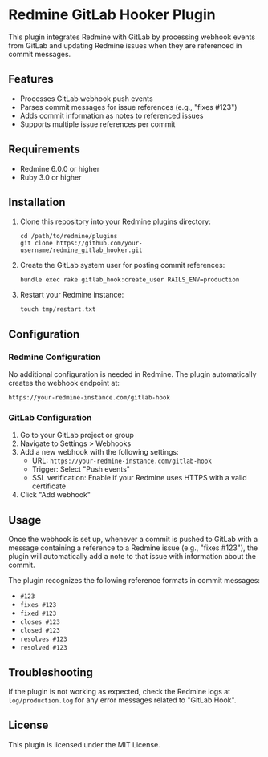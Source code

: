 # Redmine GitLab Hooker Plugin

This plugin integrates Redmine with GitLab by processing webhook events from GitLab and updating Redmine issues when they are referenced in commit messages.

## Features

- Processes GitLab webhook push events
- Parses commit messages for issue references (e.g., "fixes #123")
- Adds commit information as notes to referenced issues
- Supports multiple issue references per commit

## Requirements

- Redmine 6.0.0 or higher
- Ruby 3.0 or higher

## Installation

1. Clone this repository into your Redmine plugins directory:
   ```
   cd /path/to/redmine/plugins
   git clone https://github.com/your-username/redmine_gitlab_hooker.git
   ```

2. Create the GitLab system user for posting commit references:
   ```
   bundle exec rake gitlab_hook:create_user RAILS_ENV=production
   ```

3. Restart your Redmine instance:
   ```
   touch tmp/restart.txt
   ```

## Configuration

### Redmine Configuration

No additional configuration is needed in Redmine. The plugin automatically creates the webhook endpoint at:

```
https://your-redmine-instance.com/gitlab-hook
```

### GitLab Configuration

1. Go to your GitLab project or group
2. Navigate to Settings > Webhooks
3. Add a new webhook with the following settings:
   - URL: `https://your-redmine-instance.com/gitlab-hook`
   - Trigger: Select "Push events"
   - SSL verification: Enable if your Redmine uses HTTPS with a valid certificate
4. Click "Add webhook"

## Usage

Once the webhook is set up, whenever a commit is pushed to GitLab with a message containing a reference to a Redmine issue (e.g., "fixes #123"), the plugin will automatically add a note to that issue with information about the commit.

The plugin recognizes the following reference formats in commit messages:
- `#123`
- `fixes #123`
- `fixed #123`
- `closes #123`
- `closed #123`
- `resolves #123`
- `resolved #123`

## Troubleshooting

If the plugin is not working as expected, check the Redmine logs at `log/production.log` for any error messages related to "GitLab Hook".

## License

This plugin is licensed under the MIT License.
